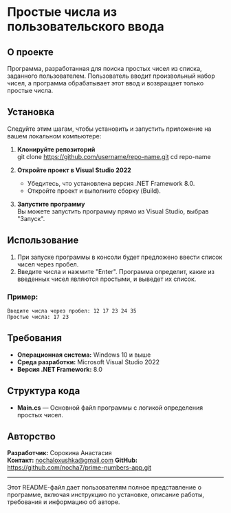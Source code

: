 
# Простые числа из пользовательского ввода

## О проекте
Программа, разработанная для поиска простых чисел из списка, заданного пользователем. Пользователь вводит произвольный набор чисел, а программа обрабатывает этот ввод и возвращает только простые числа.

## Установка
Следуйте этим шагам, чтобы установить и запустить приложение на вашем локальном компьютере:

1. **Клонируйте репозиторий**  
   git clone https://github.com/username/repo-name.git
   cd repo-name

2. **Откройте проект в Visual Studio 2022**
   - Убедитесь, что установлена версия .NET Framework 8.0.
   - Откройте проект и выполните сборку (Build).

3. **Запустите программу**  
   Вы можете запустить программу прямо из Visual Studio, выбрав "Запуск".

## Использование
1. При запуске программы в консоли будет предложено ввести список чисел через пробел.
2. Введите числа и нажмите "Enter". Программа определит, какие из введенных чисел являются простыми, и выведет их список.

### Пример:
```
Введите числа через пробел: 12 17 23 24 35
Простые числа: 17 23
```

## Требования
- **Операционная система:** Windows 10 и выше
- **Среда разработки:** Microsoft Visual Studio 2022
- **Версия .NET Framework:** 8.0

## Структура кода
- **Main.cs** — Основной файл программы с логикой определения простых чисел.

## Авторство
**Разработчик:** Сорокина Анастасия  
**Контакт:** nochaloxushka@gmail.com
**GitHub:** https://github.com/nocha7/prime-numbers-app.git

--- 

Этот README-файл дает пользователям полное представление о программе, включая инструкцию по установке, описание работы, требования и информацию об авторе.
